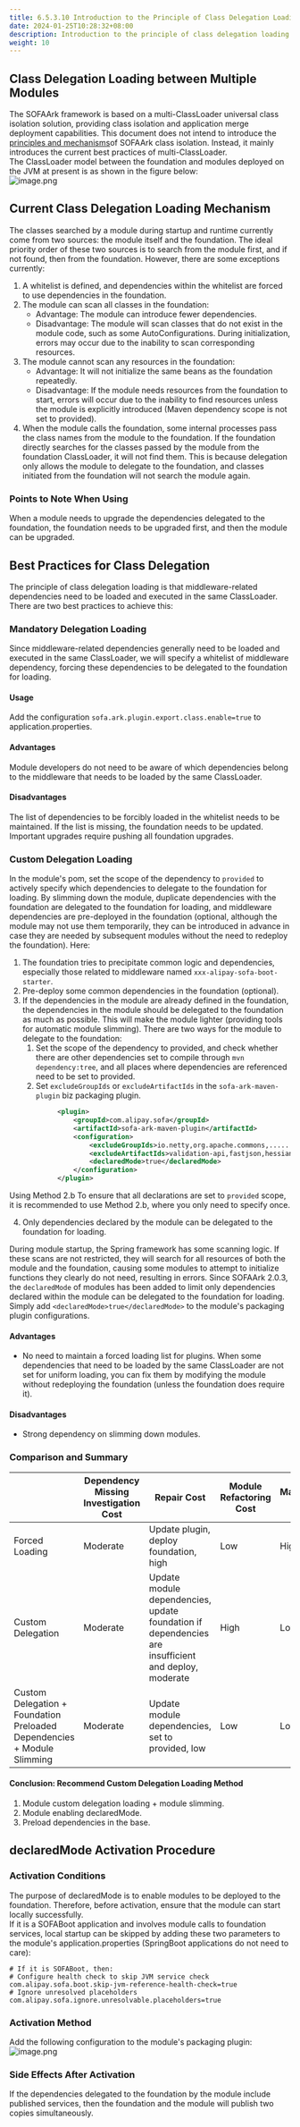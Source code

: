```yaml
---
title: 6.5.3.10 Introduction to the Principle of Class Delegation Loading between Foundation and Modules
date: 2024-01-25T10:28:32+08:00
description: Introduction to the principle of class delegation loading between Koupleless foundation and modules
weight: 10
---
```


## Class Delegation Loading between Multiple Modules
The SOFAArk framework is based on a multi-ClassLoader universal class isolation solution, providing class isolation and application merge deployment capabilities. This document does not intend to introduce the [principles and mechanisms](https://www.sofastack.tech/projects/sofa-boot/sofa-ark-classloader/)of SOFAArk class isolation. Instead, it mainly introduces the current best practices of multi-ClassLoader.  <br />The ClassLoader model between the foundation and modules deployed on the JVM at present is as shown in the figure below:<br />![image.png](https://intranetproxy.alipay.com/skylark/lark/0/2022/png/149473/1653304883689-ec30b72b-1620-4a2a-8611-d6c24107afd2.png#clientId=u8aaeb3a3-ec6f-4&from=paste&height=225&id=u1df6aa1c&originHeight=450&originWidth=388&originalType=binary&ratio=1&rotation=0&showTitle=false&size=39808&status=done&style=none&taskId=uf6233ec3-9494-4b6a-b1b6-43546035a43&title=&width=194)

## Current Class Delegation Loading Mechanism
The classes searched by a module during startup and runtime currently come from two sources: the module itself and the foundation. The ideal priority order of these two sources is to search from the module first, and if not found, then from the foundation. However, there are some exceptions currently:

1. A whitelist is defined, and dependencies within the whitelist are forced to use dependencies in the foundation.
2. The module can scan all classes in the foundation:
   - Advantage: The module can introduce fewer dependencies.
   - Disadvantage: The module will scan classes that do not exist in the module code, such as some AutoConfigurations. During initialization, errors may occur due to the inability to scan corresponding resources.
3. The module cannot scan any resources in the foundation:
   - Advantage: It will not initialize the same beans as the foundation repeatedly.
   - Disadvantage: If the module needs resources from the foundation to start, errors will occur due to the inability to find resources unless the module is explicitly introduced (Maven dependency scope is not set to provided).
5. When the module calls the foundation, some internal processes pass the class names from the module to the foundation. If the foundation directly searches for the classes passed by the module from the foundation ClassLoader, it will not find them. This is because delegation only allows the module to delegate to the foundation, and classes initiated from the foundation will not search the module again.

### Points to Note When Using
When a module needs to upgrade the dependencies delegated to the foundation, the foundation needs to be upgraded first, and then the module can be upgraded.

## Best Practices for Class Delegation
The principle of class delegation loading is that middleware-related dependencies need to be loaded and executed in the same ClassLoader. There are two best practices to achieve this:

### Mandatory Delegation Loading
Since middleware-related dependencies generally need to be loaded and executed in the same ClassLoader, we will specify a whitelist of middleware dependency, forcing these dependencies to be delegated to the foundation for loading.

#### Usage
Add the configuration `sofa.ark.plugin.export.class.enable=true` to application.properties.

#### Advantages
Module developers do not need to be aware of which dependencies belong to the middleware that needs to be loaded by the same ClassLoader.

#### Disadvantages
The list of dependencies to be forcibly loaded in the whitelist needs to be maintained. If the list is missing, the foundation needs to be updated. Important upgrades require pushing all foundation upgrades.


### Custom Delegation Loading
In the module's pom, set the scope of the dependency to `provided` to actively specify which dependencies to delegate to the foundation for loading. By slimming down the module, duplicate dependencies with the foundation are delegated to the foundation for loading, and middleware dependencies are pre-deployed in the foundation (optional, although the module may not use them temporarily, they can be introduced in advance in case they are needed by subsequent modules without the need to redeploy the foundation). Here:

1. The foundation tries to precipitate common logic and dependencies, especially those related to middleware named `xxx-alipay-sofa-boot-starter`.
2. Pre-deploy some common dependencies in the foundation (optional).
3. If the dependencies in the module are already defined in the foundation, the dependencies in the module should be delegated to the foundation as much as possible. This will make the module lighter (providing tools for automatic module slimming). There are two ways for the module to delegate to the foundation:
   1. Set the scope of the dependency to provided, and check whether there are other dependencies set to compile through `mvn dependency:tree`, and all places where dependencies are referenced need to be set to provided.
   2. Set `excludeGroupIds` or `excludeArtifactIds` in the `sofa-ark-maven-plugin` biz packaging plugin.
```xml
            <plugin>
                <groupId>com.alipay.sofa</groupId>
                <artifactId>sofa-ark-maven-plugin</artifactId>
                <configuration> 
                    <excludeGroupIds>io.netty,org.apache.commons,......</excludeGroupIds>
                    <excludeArtifactIds>validation-api,fastjson,hessian,slf4j-api,junit,velocity,......</excludeArtifactIds>
                    <declaredMode>true</declaredMode>
                </configuration>
            </plugin>
```
Using Method 2.b To ensure that all declarations are set to `provided` scope, it is recommended to use Method 2.b, where you only need to specify once.

4. Only dependencies declared by the module can be delegated to the foundation for loading.

During module startup, the Spring framework has some scanning logic. If these scans are not restricted, they will search for all resources of both the module and the foundation, causing some modules to attempt to initialize functions they clearly do not need, resulting in errors. Since SOFAArk 2.0.3, the `declaredMode` of modules has been added to limit only dependencies declared within the module can be delegated to the foundation for loading. Simply add `<declaredMode>true</declaredMode>` to the module's packaging plugin configurations.

#### Advantages
- No need to maintain a forced loading list for plugins. When some dependencies that need to be loaded by the same ClassLoader are not set for uniform loading, you can fix them by modifying the module without redeploying the foundation (unless the foundation does require it).

#### Disadvantages
- Strong dependency on slimming down modules.


### Comparison and Summary
|                     | Dependency Missing Investigation Cost | Repair Cost                                 | Module Refactoring Cost | Maintenance Cost |
|---------------------|----------------------------------------|---------------------------------------------|-------------------------|------------------|
| Forced Loading      | Moderate                               | Update plugin, deploy foundation, high      | Low                     | High             |
| Custom Delegation   | Moderate                               | Update module dependencies, update foundation if dependencies are insufficient and deploy, moderate | High                    | Low              |
| Custom Delegation + Foundation Preloaded Dependencies + Module Slimming | Moderate                               | Update module dependencies, set to provided, low | Low                     | Low              |

#### Conclusion: Recommend Custom Delegation Loading Method

1. Module custom delegation loading + module slimming.
2. Module enabling declaredMode.
3. Preload dependencies in the base.

## declaredMode Activation Procedure

### Activation Conditions
The purpose of declaredMode is to enable modules to be deployed to the foundation. Therefore, before activation, ensure that the module can start locally successfully.<br />If it is a SOFABoot application and involves module calls to foundation services, local startup can be skipped by adding these two parameters to the module's application.properties (SpringBoot applications do not need to care):
```properties
# If it is SOFABoot, then:
# Configure health check to skip JVM service check
com.alipay.sofa.boot.skip-jvm-reference-health-check=true
# Ignore unresolved placeholders
com.alipay.sofa.ignore.unresolvable.placeholders=true
```

### Activation Method
Add the following configuration to the module's packaging plugin: <br />![image.png](https://intranetproxy.alipay.com/skylark/lark/0/2022/png/149473/1668428226653-d1ad571e-a580-42fa-9ca0-ff63c199dfb1.png#clientId=u664f9b10-526b-4&from=paste&height=399&id=uf9e74e96&originHeight=798&originWidth=975&originalType=binary&ratio=1&rotation=0&showTitle=false&size=116831&status=done&style=none&taskId=u2287fc36-ca94-4018-94f5-5a33dcb87b2&title=&width=487.5)

### Side Effects After Activation
If the dependencies delegated to the foundation by the module include published services, then the foundation and the module will publish two copies simultaneously.

<br/>
